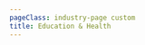 ```yaml
---
pageClass: industry-page custom
title: Education & Health
---
```


<IndustryHeroSection :imageSrc="'/images/industry-hero.jpg'" :imageAlt="'image alt'">
  <template v-slot:title>
  Education & Health
  </template>    
  <template v-slot:description>
  Investing in Africa’s education sector today will return sizable social and economic dividends 
  tomorrow, helping the continent better compete—and succeed—in an increasingly globalized world.
  </template>    
</IndustryHeroSection>

  <use-cases-education-and-health-with-tabs :defaultTab="1"/>

<template>
  <section class="special-grid-section section--m-gap">
    <div class="container container--narrow">
      <div class="special-grid__container">
        <div class="special-grid__block">
          <div class="special-grid__image-holder">
            <img src="/images/succeed-use-case.jpg" alt="image alt">
          </div>
          <div class="special-grid__content-holder">
            <div class="section-intro__column">

## Succeed case study

<div class="section-description">
                Dictumst habitasse ultrices elementum, consequat ultrices purus volutpat. Posuere
                amet amet, cum justo bibendum morbi. Auctor interdum morbi non platea justo, et
                neque.
              </div>
              <ul class="case-list">
                <li class="case-list__item">
                  <div class="bullet" style="color: #00568F"></div>
                  Increased conversion
                </li>
                <li class="case-list__item">
                  <div class="bullet" style="color: #FF6600"></div>
                  Important point
                </li>
                <li class="case-list__item">
                  <div class="bullet" style="color: #00A182"></div>
                  Reduced errors
                </li>
                <li class="case-list__item">
                  <div class="bullet" style="color: #FCBB2C"></div>
                  Important point
                </li>
              </ul>
            </div>
          </div>
        </div>
      </div>
    </div>
  </section>
</template>

<template>
  <section class="testimonials-section section--m-gap">
    <div class="container container--narrow">
      <div class="section-intro section-intro--one-column">

## Testimonials

</div>
      <div class="testimonials__slider-wrapper">
        <VueSlickCarousel
            v-bind="options"
            ref="slider">
          <div>
            <div class="testimonials__slide">
              <div class="testimonials__content-holder">
                <div class="testimonials__description">
                  <p>Quisque bibendum elit purus ultricies. Nam imperdiet praesent cursus congue euismod volutpat.
                    Scelerisque hendrerit sagittis, sit aliquet id sodales dictum pellentesque quis. Lobortis ultrices
                    ultrices integer urna, pharetra.</p>
                </div>
                <div class="testimonials__author">
                  <span class="testimonials__author--name">
                    John Smith
                  </span>
                  <span class="testimonials__author--position">
                    Developer at Porto
                  </span>
                </div>
              </div>
              <div class="testimonials__image-holder">
                <div class="testimonials__image-holder--container">
                  <div class="testimonials__icon-holder">
                    <svg width="64" height="46" viewBox="0 0 64 46" fill="none" xmlns="http://www.w3.org/2000/svg">
                      <path d="M35.9646 46V26.7143C35.9646 17.5714 38.1357 10.9048 42.4779 6.71428C46.9145 2.42857 53.4749 0.190479 62.1593 0L64 9C53.9941 9.95238 49.3687 14.6667 50.1239 23.1429H58.9027V46H35.9646ZM0 46V26.7143C0 17.5714 2.17109 10.9048 6.51328 6.71428C10.9499 2.42857 17.5103 0.190479 26.1947 0L28.0354 9C18.0295 9.95238 13.4041 14.6667 14.1593 23.1429H22.9381V46H0Z" fill="#99CCCC"/>
                    </svg>
                  </div>
                  <img src="/images/slide-item-1.jpg" alt="John Smith">
                </div>
              </div>
            </div>
          </div>
          <template v-slot:prevArrow>
            <div class="testimonials__arrow testimonials__arrow-prev">
              <svg width="24" height="20" viewBox="0 0 24 20" fill="none" xmlns="http://www.w3.org/2000/svg">
                <path d="M14 0L12.57 1.393L20.15 9H0V11H20.15L12.57 18.573L14 20L24 10L14 0Z" fill="#242529"/>
              </svg>
            </div>
          </template>
          <template v-slot:nextArrow>
            <div class="testimonials__arrow testimonials__arrow-next">
              <svg width="24" height="20" viewBox="0 0 24 20" fill="none" xmlns="http://www.w3.org/2000/svg">
                <path d="M14 0L12.57 1.393L20.15 9H0V11H20.15L12.57 18.573L14 20L24 10L14 0Z" fill="#242529"/>
              </svg>
            </div>
          </template>
        </VueSlickCarousel>
      </div>
    </div>
  </section>
</template>

<script>
import VueSlickCarousel from 'vue-slick-carousel';
import 'vue-slick-carousel/dist/vue-slick-carousel.css';
import 'vue-slick-carousel/dist/vue-slick-carousel-theme.css';

export default {
  components: {
    VueSlickCarousel
  },
  data() {
    return {
      options: {
        dots: true,
        arrows: true,
        dotsClass: 'testimonials__dots',
        infinite: false,
        speed: 500,
        slidesToShow: 1,
      },
      borderedLink: false,
      accentLink: {
        text: 'Start developing',
        link: '/examples'
      }
    }
  },
}
</script>

<template>
  <section class="get-started-section section--p-gap">
    <div class="container container--narrow">
      <div class="section-intro section-intro--narrow text-center">

## Ready to explore?

<div class="section-description">Find our latest API documentation.
        </div>
      </div>
      <div class="buttons-holder content-center get-started__btn-holder">
        <router-link
            v-if="borderedLink"
            :to="borderedLink.link"
            class="btn"
        > {{ borderedLink.text }}
        </router-link>
        <router-link
            v-if="accentLink"
            :to="accentLink.link"
            class="btn btn--accent"
        > {{ accentLink.text }}
        </router-link>
      </div>
    </div>
  </section>
</template>
